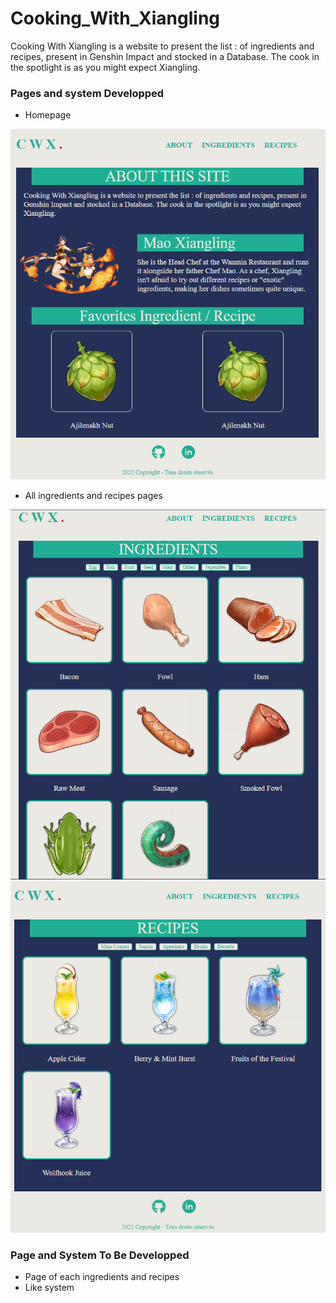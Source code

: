# Cooking_With_Xiangling
 Cooking With Xiangling is a website to present the list : of ingredients and recipes, present in Genshin Impact and stocked in a Database. The cook in the spotlight is as you might expect Xiangling.

### Pages and system Developped

- Homepage 
<img src="https://github.com/Hounnankan7/Cooking_With_Xiangling/blob/main/CWX_readme/1.PNG">

- All ingredients and recipes pages
<img src="https://github.com/Hounnankan7/Cooking_With_Xiangling/blob/main/CWX_readme/2.PNG">
<img src="https://github.com/Hounnankan7/Cooking_With_Xiangling/blob/main/CWX_readme/3.PNG">

### Page and System To Be Developped

- Page of each ingredients and recipes
- Like system
